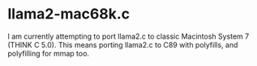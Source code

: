 # llama2-mac68k.c

I am currently attempting to port llama2.c to classic Macintosh System 7 (THINK C 5.0).
This means porting llama2.c to C89 with polyfills, and polyfilling for mmap too.
